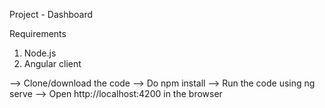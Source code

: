 Project - Dashboard

Requirements
1. Node.js 
2. Angular client

--> Clone/download the code
--> Do npm install
--> Run the code using ng serve
--> Open http://localhost:4200 in the browser
